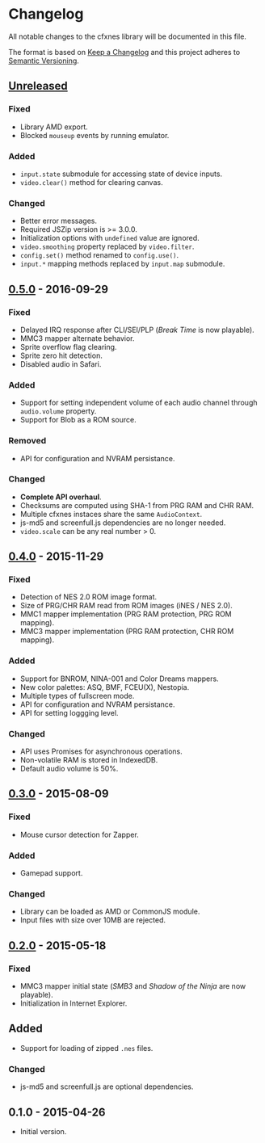 # Changelog

All notable changes to the cfxnes library will be documented in this file.

The format is based on [Keep a Changelog](http://keepachangelog.com/en/1.0.0/)
and this project adheres to [Semantic Versioning](http://semver.org/spec/v2.0.0.html).

## [Unreleased][unreleased]
### Fixed
- Library AMD export.
- Blocked `mouseup` events by running emulator.

### Added
- `input.state` submodule for accessing state of device inputs.
- `video.clear()` method for clearing canvas.

### Changed
- Better error messages.
- Required JSZip version is >= 3.0.0.
- Initialization options with `undefined` value are ignored.
- `video.smoothing` property replaced by `video.filter`.
- `config.set()` method renamed to `config.use()`.
- `input.*` mapping methods replaced by `input.map` submodule.

## [0.5.0] - 2016-09-29
### Fixed
- Delayed IRQ response after CLI/SEI/PLP (*Break Time* is now playable).
- MMC3 mapper alternate behavior.
- Sprite overflow flag clearing.
- Sprite zero hit detection.
- Disabled audio in Safari.

### Added
- Support for setting independent volume of each audio channel through `audio.volume` property.
- Support for Blob as a ROM source.

### Removed
- API for configuration and NVRAM persistance.

### Changed
- **Complete API overhaul**.
- Checksums are computed using SHA-1 from PRG RAM and CHR RAM.
- Multiple cfxnes instaces share the same `AudioContext`.
- js-md5 and screenfull.js dependencies are no longer needed.
- `video.scale` can be any real number > 0.

## [0.4.0] - 2015-11-29
### Fixed
- Detection of NES 2.0 ROM image format.
- Size of PRG/CHR RAM read from ROM images (iNES / NES 2.0).
- MMC1 mapper implementation (PRG RAM protection, PRG ROM mapping).
- MMC3 mapper implementation (PRG RAM protection, CHR ROM mapping).

### Added
- Support for BNROM, NINA-001 and Color Dreams mappers.
- New color palettes: ASQ, BMF, FCEU(X), Nestopia.
- Multiple types of fullscreen mode.
- API for configuration and NVRAM persistance.
- API for setting loggging level.

### Changed
- API uses Promises for asynchronous operations.
- Non-volatile RAM is stored in IndexedDB.
- Default audio volume is 50%.

## [0.3.0] - 2015-08-09
### Fixed
- Mouse cursor detection for Zapper.

### Added
- Gamepad support.

### Changed
- Library can be loaded as AMD or CommonJS module.
- Input files with size over 10MB are rejected.

## [0.2.0] - 2015-05-18
### Fixed
- MMC3 mapper initial state (*SMB3* and *Shadow of the Ninja* are now playable).
- Initialization in Internet Explorer.

## Added
- Support for loading of zipped `.nes` files.

### Changed
- js-md5 and screenfull.js are optional dependencies.

## 0.1.0 - 2015-04-26
- Initial version.

[unreleased]: https://github.com/jpikl/cfxnes/compare/v0.5.0...HEAD
[0.5.0]: https://github.com/jpikl/cfxnes/compare/v0.4.0...v0.5.0
[0.4.0]: https://github.com/jpikl/cfxnes/compare/v0.3.0...v0.4.0
[0.3.0]: https://github.com/jpikl/cfxnes/compare/v0.2.0...v0.3.0
[0.2.0]: https://github.com/jpikl/cfxnes/compare/v0.1.0...v0.2.0
